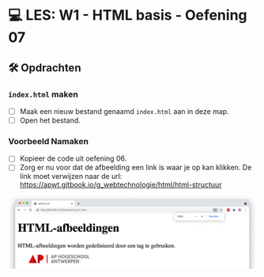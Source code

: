 # 💻 LES: W1 - HTML basis - Oefening 07

## 🛠️ Opdrachten

### `index.html` maken

 - [ ] Maak een nieuw bestand genaamd `index.html` aan in deze map.
 - [ ] Open het bestand.

### Voorbeeld Namaken

- [ ] Kopieer de code uit oefening 06.
- [ ] Zorg er nu voor dat de afbeelding een link is waar je op kan klikken. De link moet verwijzen naar de url: https://apwt.gitbook.io/g_webtechnologie/html/html-structuur

![Alt text](image.png)